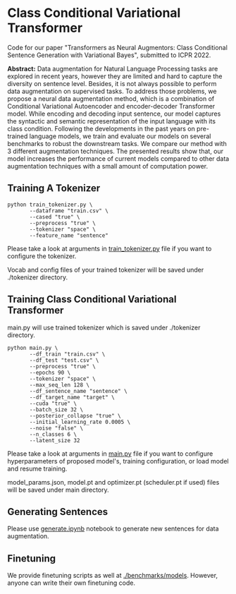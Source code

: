 # Class Conditional Variational Transformer

Code for our paper "Transformers as Neural Augmentors: Class Conditional Sentence Generation with Variational Bayes", submitted to ICPR 2022.

**Abstract:**
Data augmentation for Natural Language Processing tasks are explored in recent years, however they are limited and hard to capture the diversity on sentence level. Besides, it is not always possible to perform data augmentation on supervised tasks. To address those problems, we propose a neural data augmentation method, which is a combination of Conditional Variational Autoencoder and encoder-decoder Transformer model. While encoding and decoding input sentence, our model captures the syntactic and semantic representation of the input language with its class condition. Following the developments in the past years on pre-trained language models, we train and evaluate our models on several benchmarks to robust the downstream tasks. We compare our method with 3 different augmentation techniques. The presented results show that, our model increases the performance of current models compared to other data augmentation techniques with a small amount of computation power.


## Training A Tokenizer

```console
python train_tokenizer.py \
       --dataframe "train.csv" \
       --cased "true" \ 
       --preprocess "true" \
       --tokenizer "space" \
       --feature_name "sentence"
```
Please take a look at arguments in [train_tokenizer.py](https://github.com/safakkbilici/Conditional-Variational-Transformer/blob/main/train_tokenizer.py) file if you want to configure the tokenizer.

Vocab and config files of your trained tokenizer will be saved under ./tokenizer directory.

## Training Class Conditional Variational Transformer

main.py will use trained tokenizer which is saved under ./tokenizer directory.

```console
python main.py \ 
       --df_train "train.csv" \
       --df_test "test.csv" \
       --preprocess "true" \
       --epochs 90 \
       --tokenizer "space" \
       --max_seq_len 128 \
       --df_sentence_name "sentence" \
       --df_target_name "target" \
       --cuda "true" \
       --batch_size 32 \
       --posterior_collapse "true" \
       --initial_learning_rate 0.0005 \
       --noise "false" \
       --n_classes 6 \
       --latent_size 32
```

Please take a look at arguments in [main.py](https://github.com/safakkbilici/Conditional-Variational-Transformer/blob/main/main.py) file if you want to configure hyperparameters of proposed model's, training configuration, or load model and resume training.

model_params.json, model.pt and optimizer.pt (scheduler.pt if used) files will be saved under main directory.

## Generating Sentences
Please use [generate.ipynb](https://github.com/safakkbilici/Conditional-Variational-Transformer/blob/main/notebooks/generate.ipynb) notebook to generate new sentences for data augmentation.

## Finetuning
We provide finetuning scripts as well at [./benchmarks/models](https://github.com/safakkbilici/Conditional-Variational-Transformer/tree/main/benchmarks/models). However, anyone can write their own finetuning code.
